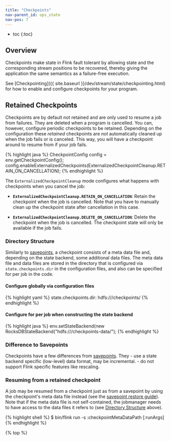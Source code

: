 ```yaml
---
title: "Checkpoints"
nav-parent_id: ops_state
nav-pos: 7
---
```

<!--
Licensed to the Apache Software Foundation (ASF) under one
or more contributor license agreements.  See the NOTICE file
distributed with this work for additional information
regarding copyright ownership.  The ASF licenses this file
to you under the Apache License, Version 2.0 (the
"License"); you may not use this file except in compliance
with the License.  You may obtain a copy of the License at

  http://www.apache.org/licenses/LICENSE-2.0

Unless required by applicable law or agreed to in writing,
software distributed under the License is distributed on an
"AS IS" BASIS, WITHOUT WARRANTIES OR CONDITIONS OF ANY
KIND, either express or implied.  See the License for the
specific language governing permissions and limitations
under the License.
-->

- toc {:toc}

## Overview

Checkpoints make state in Flink fault tolerant by allowing state and the corresponding stream positions to be recovered, thereby giving the application the same semantics as a failure-free execution.

See [Checkpointing]({{ site.baseurl }}/dev/stream/state/checkpointing.html) for how to enable and configure checkpoints for your program.

## Retained Checkpoints

Checkpoints are by default not retained and are only used to resume a job from failures. They are deleted when a program is cancelled. You can, however, configure periodic checkpoints to be retained. Depending on the configuration these *retained* checkpoints are *not* automatically cleaned up when the job fails or is canceled. This way, you will have a checkpoint around to resume from if your job fails.

{% highlight java %} CheckpointConfig config = env.getCheckpointConfig(); config.enableExternalizedCheckpoints(ExternalizedCheckpointCleanup.RETAIN_ON_CANCELLATION); {% endhighlight %}

The `ExternalizedCheckpointCleanup` mode configures what happens with checkpoints when you cancel the job:

- **`ExternalizedCheckpointCleanup.RETAIN_ON_CANCELLATION`**: Retain the checkpoint when the job is cancelled. Note that you have to manually clean up the checkpoint state after cancellation in this case.

- **`ExternalizedCheckpointCleanup.DELETE_ON_CANCELLATION`**: Delete the checkpoint when the job is cancelled. The checkpoint state will only be available if the job fails.

### Directory Structure

Similarly to [savepoints](savepoints.html), a checkpoint consists of a meta data file and, depending on the state backend, some additional data files. The meta data file and data files are stored in the directory that is configured via `state.checkpoints.dir` in the configuration files, and also can be specified for per job in the code.

#### Configure globally via configuration files

{% highlight yaml %} state.checkpoints.dir: hdfs:///checkpoints/ {% endhighlight %}

#### Configure for per job when constructing the state backend

{% highlight java %} env.setStateBackend(new RocksDBStateBackend("hdfs:///checkpoints-data/"); {% endhighlight %}

### Difference to Savepoints

Checkpoints have a few differences from [savepoints](savepoints.html). They - use a state backend specific (low-level) data format, may be incremental. - do not support Flink specific features like rescaling.

### Resuming from a retained checkpoint

A job may be resumed from a checkpoint just as from a savepoint by using the checkpoint's meta data file instead (see the [savepoint restore guide](../cli.html#restore-a-savepoint)). Note that if the meta data file is not self-contained, the jobmanager needs to have access to the data files it refers to (see [Directory Structure](#directory-structure) above).

{% highlight shell %} $ bin/flink run -s :checkpointMetaDataPath [:runArgs] {% endhighlight %}

{% top %}